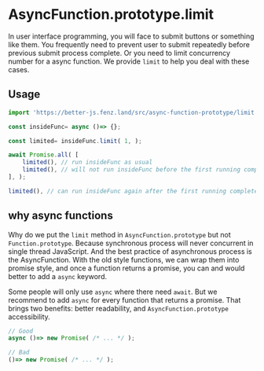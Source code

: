 # AsyncFunction.prototype.limit

In user interface programming, you will face to submit buttons or something like them. 
You frequently need to prevent user to submit repeatedly before previous submit process complete. 
Or you need to limit concurrency number for a async function. 
We provide `limit` to help you deal with these cases. 

## Usage

```javascript
import 'https://better-js.fenz.land/src/async-function-prototype/limit.js';

const insideFunc= async ()=> {};

const limited= insideFunc.limit( 1, );

await Promise.all( [
	limited(), // run insideFunc as usual
	limited(), // will not run insideFunc before the first running complete
], );

limited(), // can run insideFunc again after the first running complete 


```

## why async functions

Why do we put the `limit` method in `AsyncFunction.prototype` but not `Function.prototype`. 
Because synchronous process will never concurrent in single thread JavaScript. 
And the best practice of asynchronous process is the AsyncFunction. 
With the old style functions, we can wrap them into promise style, 
and once a function returns a promise, you can and would better to add a `async` keyword. 

Some people will only use `async` where there need `await`. 
But we recommend to add `async` for every function that returns a promise. 
That brings two benefits: better readability, and `AsyncFunction.prototype` accessibility. 

```javascript
// Good
async ()=> new Promise( /* ... */ );

// Bad
()=> new Promise( /* ... */ );
```
